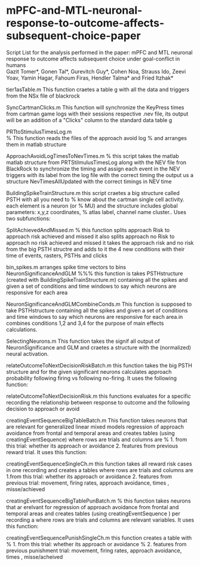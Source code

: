 # mPFC-and-MTL-neuronal-response-to-outcome-affects-subsequent-choice-paper
Script List for the analysis performed in the paper:
mPFC and MTL neuronal response to outcome affects subsequent choice under goal-conflict in humans    
Gazit Tomer*, Gonen Tal*, Gurevitch Guy*, Cohen Noa, Strauss Ido, Zeevi Yoav, Yamin Hagar, Fahoum Firas, Hendler Talma* and Fried Itzhak*

tier1asTable.m
This function craetes a table g with all the data and triggers from the NSx file of blackrock

SyncCartmanClicks.m
This function will synchronize the KeyPress times from cartman game logs with their sessions respective .nev file, its output will be an addition of a "Clicks" column to the standard data table g

PRTtoStimulusTimesLog.m  
% This function reads the files of the approach avoid log
% and arranges them in matlab structure

ApproachAvoidLogTimesToNevTimes.m
% this script takes the matlab matlab structure from PRTStilmulusTimesLog along with the NEV file fron BlackRock to synchronize the timing and assign each event in the NEV triggers with its label from the log file with the correct timing
the output us a structure NevTimesAllUpdated with the correct timings in NEV time

BuildingSpikeTrainStructure.m
this script craetes a big structure called PSTH with all you need to
% know about the cartman single cell activity. each element is a neuron (or % MU) and the structure includes global parameters: x,y,z coordinates, % atlas label, channel name cluster..
Uses two subfunctions:

SplitAchievedAndMissed.m
% this function splits approach Risk to approach risk achieved and missed  it also splits approach no Risk to approach no risk achieved and missed  it takes the approach risk and no risk from the big PSTH structre and  adds to it the 4 new conditions with their time of events, rasters, PSTHs and clicks

bin_spikes.m
arranges spike time vectors to bins
NeuronSignificanceAndGLM
%%% this function is takes PSTHstructure (created with BuildingSpikeTrainStructure.m) containing all the spikes and given a set of conditions and time windows to say which neurons are responsive for each area

NeuronSignificanceAndGLMCombineConds.m
This function is supposed to take PSTHstructure containing all the
spikes and given a set of conditions and time windows to say which
neurons are responsive for each area.in combines conditions 1,2 and 3,4 for the purpose of main effects calculations.

SelectingNeurons.m
This function takes the signif all output of NeuronSignificance and GLM and craetes a structure with the (normalized) neural activation.

relateOutcomeToNextDecisionRiskBatch.m
this function takes the big PSTH structure and for the given significant neurons calculates approach probability following firing vs following no-firing. It uses the following function:

relateOutcomeToNextDecisionRisk.m
this functions evaluates for a specific recording the relationship between response to outcome and the following decision to approach or avoid

creatingEventSequenceBigTableBatch.m
This function takes neurons that are relevant for generalized linear mixed models regression of approach avoidance from frontal and temporal areas and creates tables (using creatingEventSequence) where rows are trials and columns are % 1. from this trial: whether its approach or avoidance 2. features from previous reward trial.  It uses this function:

creatingEventSequenceSingleCh.m
this function takes all reward risk cases in one recording and creates a tables where rows are trials and columns are 1.from this trial: whether its approach or avoidance 2. features from previous trial: movement, firing rates, approach avoidance, times , misse/achieved

creatingEventSequenceBigTablePunBatch.m
% this function takes neurons that ar erelvant for regression of approach avoidance from frontal and temporal areas and creates tables (using creatingEventSequence ) per recording a where rows are trials and columns are relevant variables. It uses this function:

creatingEventSequencePunishSingleCh.m
this function creates a table with
% 1. from this trial: whether its approach or avoidance
% 2. features from previous punishment trial: movement, firing rates, approach avoidance, times , misse/acheived


